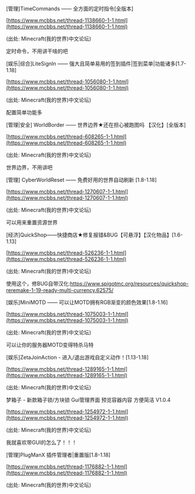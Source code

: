 \[管理\]TimeCommands —— 全方面的定时指令\[全版本\]

[https://www.mcbbs.net/thread-1138660-1-1.html](https://www.mcbbs.net/thread-1138660-1-1.html)

\(出处: Minecraft\(我的世界\)中文论坛\)

定时命令，不用讲干啥的吧



\[娱乐\|综合\]LiteSignIn —— 强大且简单易用的签到插件\|签到菜单\|功能诸多\[1.7-1.18\]

[https://www.mcbbs.net/thread-1056080-1-1.html](https://www.mcbbs.net/thread-1056080-1-1.html)

\(出处: Minecraft\(我的世界\)中文论坛\)

配置简单功能多



\[管理\|安全\] WorldBorder —— 世界边界★还在担心被跑图吗 【汉化】\[全版本\]

[https://www.mcbbs.net/thread-608265-1-1.html](https://www.mcbbs.net/thread-608265-1-1.html)

\(出处: Minecraft\(我的世界\)中文论坛\)

世界边界，不用讲吧



\[管理\] CyberWorldReset —— 免费好用的世界自动刷新 \[1.8-1.18\]

[https://www.mcbbs.net/thread-1270607-1-1.html](https://www.mcbbs.net/thread-1270607-1-1.html)

\(出处: Minecraft\(我的世界\)中文论坛\)

可以用来重置资源世界



\[经济\]QuickShop——快捷商店★修复报错&BUG【可悬浮】【汉化物品】\[1.6-1.13\]

[https://www.mcbbs.net/thread-526236-1-1.html](https://www.mcbbs.net/thread-526236-1-1.html)

\(出处: Minecraft\(我的世界\)中文论坛\)

使用这个，修BUG自带汉化:https://www.spigotmc.org/resources/quickshop-reremake-1-19-ready-multi-currency.62575/



\[娱乐\]MiniMOTD —— 可以让MOTD拥有RGB渐变的颜色效果\[1.8-1.16\]

[https://www.mcbbs.net/thread-1075003-1-1.html](https://www.mcbbs.net/thread-1075003-1-1.html)

\(出处: Minecraft\(我的世界\)中文论坛\)

可以让你的服务器MOTD变得特杀马特



\[娱乐\]ZetaJoinAction - 进入/退出游戏自定义动作！\[1.13-1.18\]

[https://www.mcbbs.net/thread-1289165-1-1.html](https://www.mcbbs.net/thread-1289165-1-1.html)

\(出处: Minecraft\(我的世界\)中文论坛\)



梦箱子 - 新款箱子锁/方块锁 Gui管理界面 预览容器内容 方便简洁 V1.0.4

[https://www.mcbbs.net/thread-1254972-1-1.html](https://www.mcbbs.net/thread-1254972-1-1.html)

\(出处: Minecraft\(我的世界\)中文论坛\)

我就喜欢带GUI的怎么了！！！



\[管理\]PlugManX 插件管理者\|重置版\[1.8-1.18\]

[https://www.mcbbs.net/thread-1176882-1-1.html](https://www.mcbbs.net/thread-1176882-1-1.html)

\(出处: Minecraft\(我的世界\)中文论坛\)


